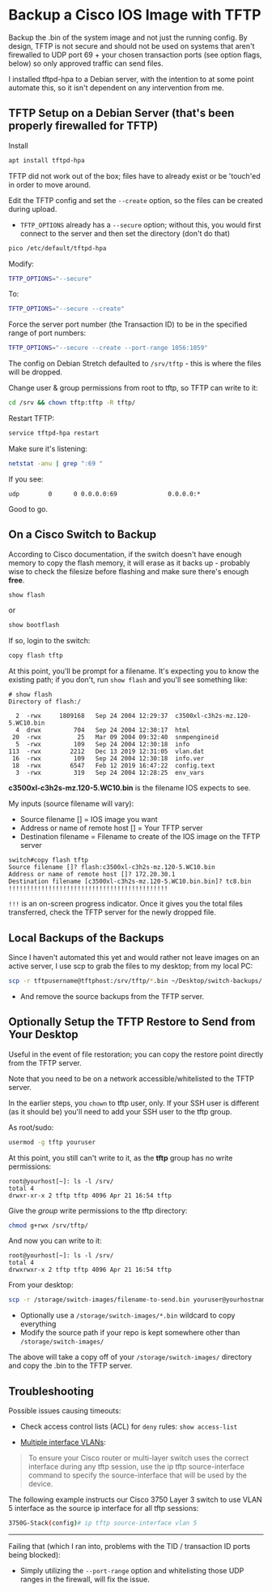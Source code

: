 # Backup a Cisco IOS Image with TFTP
Backup the .bin of the system image and not just the running config.  By design, TFTP is not secure and should not be used on systems that aren't firewalled to UDP port 69 + your chosen transaction ports (see option flags, below) so only approved traffic can send files.

I installed tftpd-hpa to a Debian server, with the intention to at some point automate this, so it isn't dependent on any intervention from me.

## TFTP Setup on a Debian Server (that's been properly firewalled for TFTP)
Install
```bash
apt install tftpd-hpa
```

TFTP did not work out of the box; files have to already exist or be 'touch'ed in order to move around.

Edit the TFTP config and set the `--create` option, so the files can be created during upload.
- `TFTP_OPTIONS` already has a `--secure` option; without this, you would first connect to the server and then set the directory (don't do that)

```bash
pico /etc/default/tftpd-hpa
```

Modify:
```bash
TFTP_OPTIONS="--secure"
```

To:
```bash
TFTP_OPTIONS="--secure --create"
```

Force the server port number (the Transaction ID) to be in the specified range of port numbers:
```bash
TFTP_OPTIONS="--secure --create --port-range 1056:1059"
```

The config on Debian Stretch defaulted to `/srv/tftp` - this is where the files will be dropped.

Change user & group permissions from root to tftp, so TFTP can write to it:
```bash
cd /srv && chown tftp:tftp -R tftp/
```

Restart TFTP:
```bash
service tftpd-hpa restart
```

Make sure it's listening:
```bash
netstat -anu | grep ":69 "
```

If you see:
```text
udp        0      0 0.0.0.0:69              0.0.0.0:*
```

Good to go.

## On a Cisco Switch to Backup
According to Cisco documentation, if the switch doesn't have enough memory to copy the flash memory, it will erase as it backs up - probably wise to check the filesize before flashing and make sure there's enough **free**.

```bash
show flash
```
or
```bash
show bootflash
```

If so, login to the switch:
```bash
copy flash tftp
```

At this point, you'll be prompt for a filename.  It's expecting you to know the existing path; if you don't, run `show flash` and you'll see something like:
```text
# show flash
Directory of flash:/

  2  -rwx     1809168   Sep 24 2004 12:29:37  c3500xl-c3h2s-mz.120-5.WC10.bin
  4  drwx         704   Sep 24 2004 12:30:17  html
 20  -rwx          25   Mar 09 2004 09:32:40  snmpengineid
  5  -rwx         109   Sep 24 2004 12:30:18  info
113  -rwx        2212   Dec 13 2019 12:31:05  vlan.dat
 16  -rwx         109   Sep 24 2004 12:30:18  info.ver
 18  -rwx        6547   Feb 12 2019 16:47:22  config.text
  3  -rwx         319   Sep 24 2004 12:28:25  env_vars
```

**c3500xl-c3h2s-mz.120-5.WC10.bin** is the filename IOS expects to see.

My inputs (source filename will vary):
- Source filename [] = IOS image you want
- Address or name of remote host [] = Your TFTP server
- Destination filename = Filename to create of the IOS image on the TFTP server
```text
switch#copy flash tftp
Source filename []? flash:c3500xl-c3h2s-mz.120-5.WC10.bin
Address or name of remote host []? 172.20.30.1
Destination filename [c3500xl-c3h2s-mz.120-5.WC10.bin.bin]? tc8.bin
!!!!!!!!!!!!!!!!!!!!!!!!!!!!!!!!!!!!!!!!!!!!
```

`!!!` is an on-screen progress indicator.  Once it gives you the total files transferred, check the TFTP server for the newly dropped file.

## Local Backups of the Backups
Since I haven't automated this yet and would rather not leave images on an active server, I use scp to grab the files to my desktop; from my local PC:
```bash
scp -r tftpusername@tftphost:/srv/tftp/*.bin ~/Desktop/switch-backups/
```

- And remove the source backups from the TFTP server.

## Optionally Setup the TFTP Restore to Send from Your Desktop
Useful in the event of file restoration; you can copy the restore point directly from the TFTP server.

Note that you need to be on a network accessible/whitelisted to the TFTP server.

In the earlier steps, you `chown` to tftp user, only.  If your SSH user is different (as it should be) you'll need to add your SSH user to the tftp group.

As root/sudo:
```bash
usermod -g tftp youruser
```

At this point, you still can't write to it, as the **tftp** group has no write permissions:
```text
root@yourhost[~]: ls -l /srv/
total 4
drwxr-xr-x 2 tftp tftp 4096 Apr 21 16:54 tftp
```

Give the *group* write permissions to the tftp directory:
```bash
chmod g+rwx /srv/tftp/
```

And now you can write to it:
```text
root@yourhost[~]: ls -l /srv/
total 4
drwxrwxr-x 2 tftp tftp 4096 Apr 21 16:54 tftp
```

From your desktop:
```bash
scp -r /storage/switch-images/filename-to-send.bin youruser@yourhostname:/srv/tftp/
```
- Optionally use a `/storage/switch-images/*.bin` wildcard to copy everything
- Modify the source path if your repo is kept somewhere other than `/storage/switch-images/`

The above will take a copy off of your `/storage/switch-images/` directory and copy the .bin to the TFTP server.


## Troubleshooting
Possible issues causing timeouts:
- Check access control lists (ACL) for `deny` rules: `show access-list`

- [Multiple interface VLANs](http://www.firewall.cx/cisco-technical-knowledgebase/cisco-routers/882-cisco-ip-tftp-source-interface.html):
> To ensure your Cisco router or multi-layer switch uses the correct interface during any tftp session, use the ip tftp source-interface command to specify the source-interface that will be used by the device.

The following example instructs our Cisco 3750 Layer 3 switch to use VLAN 5 interface as the source ip interface for all tftp sessions:
```bash
3750G-Stack(config)# ip tftp source-interface vlan 5
```
---
Failing that (which I ran into, problems with the TID / transaction ID ports being blocked):


- Simply utilizing the `--port-range` option and whitelisting those UDP ranges in the firewall, will fix the issue.
